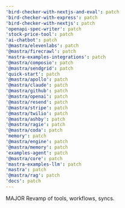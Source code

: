 ```yaml
---
'bird-checker-with-nextjs-and-eval': patch
'bird-checker-with-express': patch
'bird-checker-with-nextjs': patch
'openapi-spec-writer': patch
'stock-price-tool': patch
'ai-chatbot': patch
'@mastra/elevenlabs': patch
'@mastra/firecrawl': patch
'mastra-examples-integrations': patch
'@mastra/composio': patch
'@mastra/sendgrid': patch
'quick-start': patch
'@mastra/apollo': patch
'@mastra/claude': patch
'@mastra/github': patch
'@mastra/openai': patch
'@mastra/resend': patch
'@mastra/stripe': patch
'@mastra/twilio': patch
'@mastra/ashby': patch
'@mastra/ragie': patch
'@mastra/coda': patch
'memory': patch
'@mastra/engine': patch
'@mastra/memory': patch
'examples-agent': patch
'@mastra/core': patch
'mastra-examples-llm': patch
'mastra': patch
'@mastra/rag': patch
'docs': patch
---
```


MAJOR Revamp of tools, workflows, syncs.
